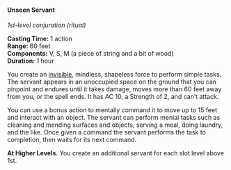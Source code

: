 #### Unseen Servant
<!-- markdownlint-disable link-image-reference-definitions -->
[_metadata_:spell_name]:- "Unseen Servant"
[_metadata_:spell_level]:- "1"
[_metadata_:spell_school]:- "conjuration"
[_metadata_:ritual]:- "true"
[_metadata_:casting_time_amount]:- "1"
[_metadata_:casting_time_unit]:- "action"
[_metadata_:range]:- "60 feet"
[_metadata_:target]:- "an unoccupied space on the ground"
[_metadata_:components_verbal]:- "true"
[_metadata_:components_somatic]:- "true"
[_metadata_:components_material]:- "true"
[_metadata_:components_material_description]:- "a piece of string and a bit of wood"
[_metadata_:duration]:- "1 hour"
[_metadata_:concentration]:- "false"
[_metadata_:compared_to_wotc_srd_5.1]:- "mechanics_different_wording_different"
[_metadata_:compared_to_a5e_srd]:- "mechanics_same_wording_different"
<!-- markdownlint-disable-next-line no-emphasis-as-heading -->
_1st-level conjuration (ritual)_

**Casting Time:** 1 action \
**Range:** 60 feet \
**Components:** V, S, M (a piece of string and a bit of wood) \
**Duration:** 1 hour

You create an [invisible](#Conditions_invisible), mindless, shapeless force to perform simple tasks.
The servant appears in an unoccupied space on the ground that you can pinpoint and endures until it takes damage, moves more than 60 feet away from you, or the spell ends.
It has AC 10, a Strength of 2, and can’t attack.

You can use a bonus action to mentally command it to move up to 15 feet and interact with an object.
The servant can perform menial tasks such as cleaning and mending surfaces and objects, serving a meal, doing laundry, and the like.
Once given a command the servant performs the task to completion, then waits for its next command.

**At Higher Levels.**
You create an additional servant for each slot level above 1st.
